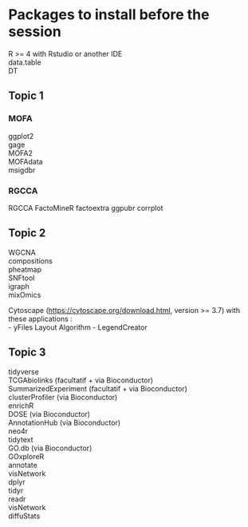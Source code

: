 # Packages to install before the session

R >= 4 with Rstudio or another IDE  
data.table  
DT  

## Topic 1  

### MOFA  
ggplot2  
gage  
MOFA2  
MOFAdata  
msigdbr  

### RGCCA
RGCCA
FactoMineR
factoextra
ggpubr
corrplot

## Topic 2
WGCNA  
compositions  
pheatmap  
SNFtool  
igraph  
mixOmics  

Cytoscape (https://cytoscape.org/download.html, version >= 3.7) with these applications :  
	- yFiles Layout Algorithm
	- LegendCreator

## Topic 3
tidyverse  
TCGAbiolinks (facultatif + via Bioconductor)  
SummarizedExperiment (facultatif + via Bioconductor)  
clusterProfiler (via Bioconductor)  
enrichR  
DOSE (via Bioconductor)  
AnnotationHub (via Bioconductor)  
neo4r  
tidytext  
GO.db (via Bioconductor)  
GOxploreR  
annotate  
visNetwork  
dplyr  
tidyr  
readr  
visNetwork  
diffuStats  


